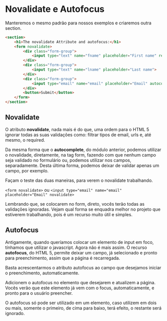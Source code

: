 # Novalidate e Autofocus

Manteremos o mesmo padrão para nossos exemplos e  criaremos outra section.

```html
<section>
    <h1>The novalidate Attribute and autofocus:</h1>
    <form novalidate>
        <div class="form-group">
            <input type="text" name="fname" placeholder="First name" required autofocus>
        </div>
        <div class="form-group">
            <input type="text" name="lname" placeholder="Last name">
        </div>
        <div class="form-group">
            <input type="email" name="email" placeholder="Email" autocomplete="off">
        </div>
        <button>Submit</button>
    </form>
</section>
```

## Novalidate

O atributo **novalidate**, nada mais é do que, uma ordem para o HTML 5 ignorar todas as suas validações como: filtrar tipos de email, urls e, até mesmo, o required.

Da mesma forma que o **autocomplete**, do módulo anterior, podemos utilizar o novalidade, diretamente, na tag form, fazendo com que nenhum campo seja validado no formulário ou, podemos utilizar nos campos, separadamente. Desta última forma, podemos deixar de validar apenas um campo, por exemplo.

Façam o teste das duas maneiras, para verem o novalidate trabalhando.

`<form novalidate>` ou `<input type="email" name="email" placeholder="Email" novalidate>`

Lembrando que, se colocarem no form, direto, vocês terão todas as validações ignoradas. Vejam qual forma se enquadra melhor no projeto que estiverem trabalhando, pois é um recurso muito útil e simples.

## Autofocus

Antigamente, quando queríamos colocar um elemento de input em foco, tínhamos que utilizar o javascript. Agora não é mais assim. O recurso **autofocus**, do HTML 5, permite deixar um campo, já selecionado e pronto para preenchimento, assim que a página é recarregada.

Basta acrescentarmos o atributo autofocus ao campo que desejamos iniciar o preenchimento, automaticamente.

Adicionem o autofocus no elemento que desejarem e atualizem a página. Vocês verão que este elemento já vem com o focus, automaticamente, e pronto para o usuário preencher.

O autofocus só pode ser utilizado em um elemento, caso utilizem em dois ou mais, somente o primeiro, de cima para baixo, terá efeito, o restante será ignorado.